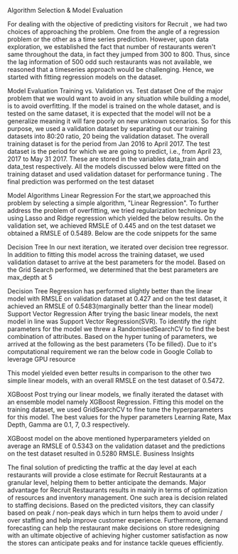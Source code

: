 Algorithm Selection & Model Evaluation

For dealing with the objective of predicting visitors for Recruit , we had two choices of approaching the problem. One from the angle of a regression problem or the other as a time series prediction. However, upon data exploration, we established the fact that number of restaurants weren't same throughout the data, in fact they jumped from 300 to 800. Thus, since the lag information of 500 odd such restaurants was not available, we reasoned that a timeseries approach would be challenging. Hence, we started with fitting regression models on the dataset.

Model Evaluation
Training vs. Validation vs. Test dataset
One of the major problem that we would want to avoid in any situation while building a model, is to avoid overfitting. If the model is trained on the whole dataset, and is tested on the same dataset, it is expected that the model will not be a generalize meaning it will fare poorly on new unknown scenarios. So for this purpose, we used a validation dataset by separating out our training datasets into 80:20 ratio, 20 being the validation dataset. The overall training dataset is for the period from Jan 2016 to April 2017. The test dataset is the period for which we are going to predict, i.e., from April 23, 2017 to May 31 2017. These are stored in the variables data_train and data_test respectively.
All the models discussed below were fitted on the training dataset and used validation dataset for performance tuning . The final prediction was performed on the test dataset

Model Algorithms
Linear Regression
For the start,we approached this problem by selecting a simple algorithm, "Linear Regression". To further address the problem of overfitting, we tried regularization technique by using Lasso and Ridge regression which yielded the below results.
On the validation set, we achieved RMSLE of 0.445 and on the test dataset we obtained a RMSLE of 0.5489.
Below are the code snippets for the same

Decision Tree
In our next iteration, we iterated over decision tree regressor. In addition to fitting this model across the training dataset, we used validation dataset to arrive at the best parameters for the model.
Based on the Grid Search performed, we determined that the best parameters are max_depth at 5

Decision Tree Regression has performed slightly better than the linear model with RMSLE on validation dataset at 0.427 and on the test dataset, it achieved an RMSLE of 0.5483(marginally better than the linear model)
Support Vector Regression
After trying the basic linear models, the next model in line was Support Vector Regression(SVR). To identify the right parameters for the model we threw a RandomisedSearchCV to find the best combination of attributes. Based on the hyper tuning of parameters, we arrived at the following as the best parameters {To be filled}. Due to it's computational requirement we ran the below code in Google Collab to leverage GPU resource

This model yielded even better results in comparison to the other two simple linear models, with an overall RMSLE on the test dataset of 0.5472.

XGBoost
Post trying our linear models, we finally iterated the dataset with an ensemble model namely XGBoost Regression. Fitting this model on the training dataset, we used GridSearchCV to fine tune the hyperparameters for this model. The best values for the hyper parameters Learning Rate, Max Depth, Gamma are 0.1, 7, 0.3 respectively.

XGBoost model on the above mentioned hyperparameters yielded on average an RMSLE of 0.5343 on the validation dataset and the predictions on the test dataset resulted in 0.5280 RMSLE.
Business Insights

The final solution of predicting the traffic at the day level at each restaurants will provide a close estimate for Recruit Restaurants at a granular level, helping them to better anticipate the demands. Major advantage for Recruit Restaurants results in mainly in terms of optimization of resources and inventory management. One such area is decision related to staffing decisions. Based on the predicted visitors, they can classify based on peak / non-peak days which in turn helps them to avoid under / over staffing and help improve customer experience. Furthermore, demand forecasting can help the restaurant make decisions on store redesigning with an ultimate objective of achieving higher customer satisfaction as now the stores can anticipate peaks and for instance tackle queues efficiently. 

